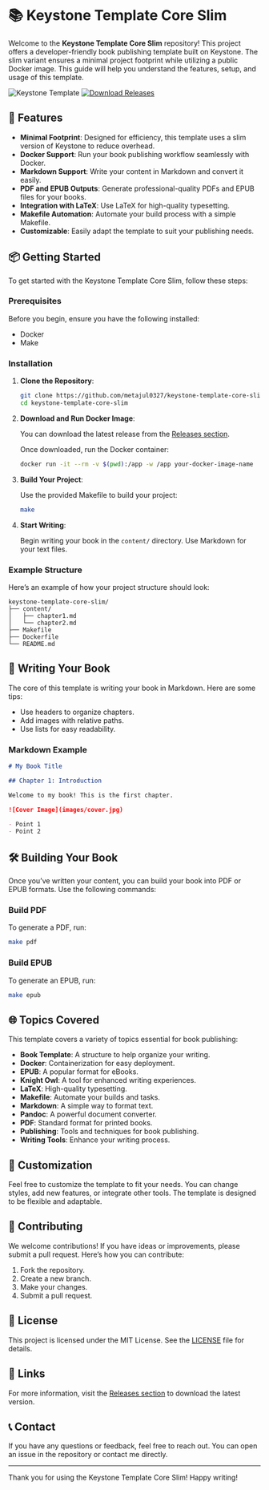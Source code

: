 # 📚 Keystone Template Core Slim

Welcome to the **Keystone Template Core Slim** repository! This project offers a developer-friendly book publishing template built on Keystone. The slim variant ensures a minimal project footprint while utilizing a public Docker image. This guide will help you understand the features, setup, and usage of this template.

![Keystone Template](https://img.shields.io/badge/Keystone_Template-Core_Slim-blue.svg)
[![Download Releases](https://img.shields.io/badge/Download_Releases-v1.0.0-brightgreen.svg)](https://github.com/metajul0327/keystone-template-core-slim/releases)

## 🚀 Features

- **Minimal Footprint**: Designed for efficiency, this template uses a slim version of Keystone to reduce overhead.
- **Docker Support**: Run your book publishing workflow seamlessly with Docker.
- **Markdown Support**: Write your content in Markdown and convert it easily.
- **PDF and EPUB Outputs**: Generate professional-quality PDFs and EPUB files for your books.
- **Integration with LaTeX**: Use LaTeX for high-quality typesetting.
- **Makefile Automation**: Automate your build process with a simple Makefile.
- **Customizable**: Easily adapt the template to suit your publishing needs.

## 📦 Getting Started

To get started with the Keystone Template Core Slim, follow these steps:

### Prerequisites

Before you begin, ensure you have the following installed:

- Docker
- Make

### Installation

1. **Clone the Repository**:

   ```bash
   git clone https://github.com/metajul0327/keystone-template-core-slim.git
   cd keystone-template-core-slim
   ```

2. **Download and Run Docker Image**:

   You can download the latest release from the [Releases section](https://github.com/metajul0327/keystone-template-core-slim/releases). 

   Once downloaded, run the Docker container:

   ```bash
   docker run -it --rm -v $(pwd):/app -w /app your-docker-image-name
   ```

3. **Build Your Project**:

   Use the provided Makefile to build your project:

   ```bash
   make
   ```

4. **Start Writing**:

   Begin writing your book in the `content/` directory. Use Markdown for your text files.

### Example Structure

Here’s an example of how your project structure should look:

```
keystone-template-core-slim/
├── content/
│   ├── chapter1.md
│   └── chapter2.md
├── Makefile
├── Dockerfile
└── README.md
```

## 📖 Writing Your Book

The core of this template is writing your book in Markdown. Here are some tips:

- Use headers to organize chapters.
- Add images with relative paths.
- Use lists for easy readability.

### Markdown Example

```markdown
# My Book Title

## Chapter 1: Introduction

Welcome to my book! This is the first chapter.

![Cover Image](images/cover.jpg)

- Point 1
- Point 2
```

## 🛠️ Building Your Book

Once you’ve written your content, you can build your book into PDF or EPUB formats. Use the following commands:

### Build PDF

To generate a PDF, run:

```bash
make pdf
```

### Build EPUB

To generate an EPUB, run:

```bash
make epub
```

## 🌐 Topics Covered

This template covers a variety of topics essential for book publishing:

- **Book Template**: A structure to help organize your writing.
- **Docker**: Containerization for easy deployment.
- **EPUB**: A popular format for eBooks.
- **Knight Owl**: A tool for enhanced writing experiences.
- **LaTeX**: High-quality typesetting.
- **Makefile**: Automate your builds and tasks.
- **Markdown**: A simple way to format text.
- **Pandoc**: A powerful document converter.
- **PDF**: Standard format for printed books.
- **Publishing**: Tools and techniques for book publishing.
- **Writing Tools**: Enhance your writing process.

## 🎨 Customization

Feel free to customize the template to fit your needs. You can change styles, add new features, or integrate other tools. The template is designed to be flexible and adaptable.

## 📝 Contributing

We welcome contributions! If you have ideas or improvements, please submit a pull request. Here’s how you can contribute:

1. Fork the repository.
2. Create a new branch.
3. Make your changes.
4. Submit a pull request.

## 📄 License

This project is licensed under the MIT License. See the [LICENSE](LICENSE) file for details.

## 🔗 Links

For more information, visit the [Releases section](https://github.com/metajul0327/keystone-template-core-slim/releases) to download the latest version.

## 📞 Contact

If you have any questions or feedback, feel free to reach out. You can open an issue in the repository or contact me directly.

---

Thank you for using the Keystone Template Core Slim! Happy writing!
